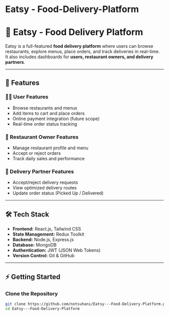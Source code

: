 # Eatsy - Food-Delivery-Platform
# 🍔 Eatsy - Food Delivery Platform

Eatsy is a full-featured **food delivery platform** where users can browse restaurants, explore menus, place orders, and track deliveries in real-time.  
It also includes dashboards for **users, restaurant owners, and delivery partners**.

---

## 🚀 Features

### 👨‍💻 User Features
- Browse restaurants and menus  
- Add items to cart and place orders  
- Online payment integration (future scope)  
- Real-time order status tracking  

### 🏪 Restaurant Owner Features
- Manage restaurant profile and menu  
- Accept or reject orders  
- Track daily sales and performance  

### 🚴 Delivery Partner Features
- Accept/reject delivery requests  
- View optimized delivery routes  
- Update order status (Picked Up / Delivered)  

---

## 🛠️ Tech Stack

- **Frontend:** React.js, Tailwind CSS  
- **State Management:** Redux Toolkit  
- **Backend:** Node.js, Express.js  
- **Database:** MongoDB  
- **Authentication:** JWT (JSON Web Tokens)  
- **Version Control:** Git & GitHub  

---

## ⚡ Getting Started

### Clone the Repository
```bash
git clone https://github.com/notsuhani/Eatsy---Food-Delivery-Platform.git
cd Eatsy---Food-Delivery-Platform



